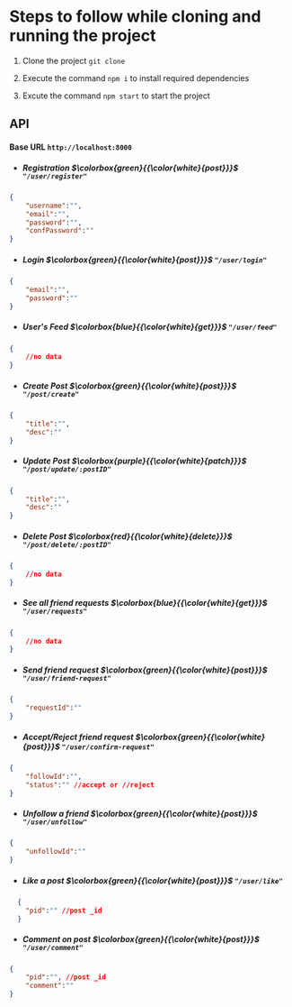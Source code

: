 # Steps to follow while cloning and running the project

1. Clone the project `git clone `

2. Execute the command `npm i` to install required dependencies

3. Excute the command `npm start` to start the project


## API
#### Base URL `http://localhost:8000`
- ##### Registration $\colorbox{green}{{\color{white}{post}}}$ `"/user/register"`

```json
{
    "username":"",
    "email":"",
    "password":"",
    "confPassword":""
}
```
- ##### Login $\colorbox{green}{{\color{white}{post}}}$ `"/user/login"`
```json
{
    "email":"",
    "password":""
}
```

- ##### User's Feed $\colorbox{blue}{{\color{white}{get}}}$ `"/user/feed"`
```json
{
    //no data
}
```
- ##### Create Post $\colorbox{green}{{\color{white}{post}}}$ `"/post/create"`
```json
{
    "title":"",
    "desc":""
}
```
- ##### Update Post $\colorbox{purple}{{\color{white}{patch}}}$ `"/post/update/:postID"`
```json
{
    "title":"",
    "desc":""
}
```
- ##### Delete Post $\colorbox{red}{{\color{white}{delete}}}$ `"/post/delete/:postID"`
```json
{
    //no data
}
```

- ##### See all friend requests $\colorbox{blue}{{\color{white}{get}}}$ `"/user/requests"`
```json
{
    //no data
}
```
- ##### Send friend request $\colorbox{green}{{\color{white}{post}}}$ `"/user/friend-request"`
```json
{
    "requestId":""
}
```

- ##### Accept/Reject friend request $\colorbox{green}{{\color{white}{post}}}$ `"/user/confirm-request"`
```json
{
    "followId":"",
    "status":"" //accept or //reject
}
```

- ##### Unfollow a friend $\colorbox{green}{{\color{white}{post}}}$ `"/user/unfollow"`
```json
{
    "unfollowId":""
}
```
- ##### Like a post $\colorbox{green}{{\color{white}{post}}}$ `"/user/like"`
```json
  {
    "pid":"" //post _id
  }
```

- ##### Comment on post $\colorbox{green}{{\color{white}{post}}}$ `"/user/comment"`
```json
{
    "pid":"", //post _id
    "comment":""
}
```